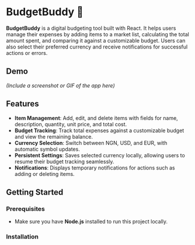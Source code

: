 # BudgetBuddy 🛒

**BudgetBuddy** is a digital budgeting tool built with React. It helps users manage their expenses by adding items to a market list, calculating the total amount spent, and comparing it against a customizable budget. Users can also select their preferred currency and receive notifications for successful actions or errors.

## Demo

_(Include a screenshot or GIF of the app here)_

## Features

- **Item Management**: Add, edit, and delete items with fields for name, description, quantity, unit price, and total cost.
- **Budget Tracking**: Track total expenses against a customizable budget and view the remaining balance.
- **Currency Selection**: Switch between NGN, USD, and EUR, with automatic symbol updates.
- **Persistent Settings**: Saves selected currency locally, allowing users to resume their budget tracking seamlessly.
- **Notifications**: Displays temporary notifications for actions such as adding or deleting items.

## Getting Started

### Prerequisites
- Make sure you have **Node.js** installed to run this project locally.

### Installation

